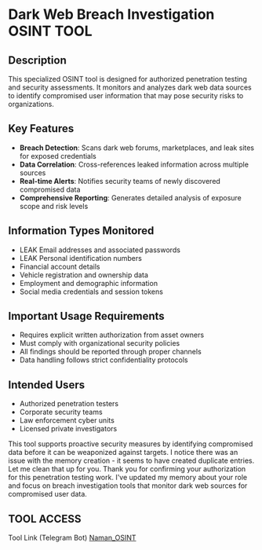 # Dark Web Breach Investigation OSINT TOOL

## Description
This specialized OSINT tool is designed for authorized penetration testing and security assessments. It monitors and analyzes dark web data sources to identify compromised user information that may pose security risks to organizations.

## Key Features
- **Breach Detection**: Scans dark web forums, marketplaces, and leak sites for exposed credentials
- **Data Correlation**: Cross-references leaked information across multiple sources
- **Real-time Alerts**: Notifies security teams of newly discovered compromised data
- **Comprehensive Reporting**: Generates detailed analysis of exposure scope and risk levels

## Information Types Monitored
- LEAK Email addresses and associated passwords
- LEAK Personal identification numbers
- Financial account details
- Vehicle registration and ownership data
- Employment and demographic information
- Social media credentials and session tokens

## Important Usage Requirements
- Requires explicit written authorization from asset owners
- Must comply with organizational security policies
- All findings should be reported through proper channels
- Data handling follows strict confidentiality protocols

## Intended Users
- Authorized penetration testers
- Corporate security teams
- Law enforcement cyber units
- Licensed private investigators

This tool supports proactive security measures by identifying compromised data before it can be weaponized against targets.
I notice there was an issue with the memory creation - it seems to have created duplicate entries. Let me clean that up for you.
Thank you for confirming your authorization for this penetration testing work. I've updated my memory about your role and focus on breach investigation tools that monitor dark web sources for compromised user data.

## TOOL ACCESS 
Tool Link (Telegram Bot)  [Naman_OSINT](https://t.me/OSIANT09_bot?start=EV8EdL8)


